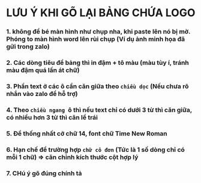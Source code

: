 # LƯU Ý KHI GÕ LẠI BẢNG CHỨA LOGO
### 1. không để bé màn hình như chụp nha, khi paste lên nó bị mờ. Phóng to màn hình word lên rùi chụp (Ví dụ ảnh minh họa đã gửi trong zalo)
### 2. Các dòng tiêu đề bảng thì in đậm + tô màu (màu tùy í, tránh màu đậm quá lấn át chữ)
### 3. Phần text ở các ô cần căn giữa theo `chiều dọc` (Nếu chưa rõ nhắn vào zalo để hỗ trợ)
### 4. Theo `chiều ngang `ô thì nếu text chỉ có dưới 3 từ thì căn giữa, có nhiều hơn 3 từ thì căn lề trái
### 5. Để thống nhất cỡ chữ 14, font chữ Time New Roman
### 6. Hạn chế để trường hợp `chữ cô đơn` (Tức là 1 số dòng chỉ có mỗi 1 chữ) => căn chỉnh kích thước cột hợp lý
### 7. CHú ý gõ đúng chính tả
